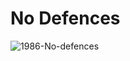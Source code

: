 # No Defences

![1986-No-defences](https://user-images.githubusercontent.com/25156451/125211390-e71b4900-e29d-11eb-8be5-8bac1f5f99a6.jpg)



